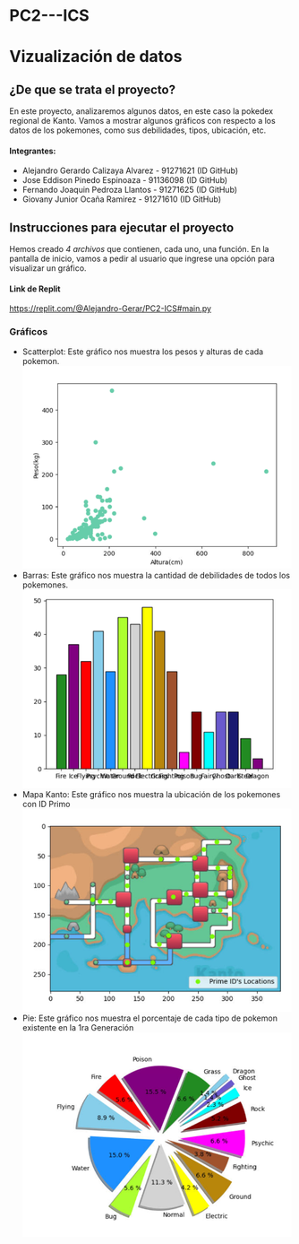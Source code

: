 # PC2---ICS
# Vizualización de datos
## ¿De que se trata el proyecto?
En este proyecto, analizaremos algunos datos, en este caso la pokedex regional de Kanto. Vamos a mostrar algunos gráficos con respecto a los datos de los pokemones, como sus debilidades, tipos, ubicación, etc.

#### Integrantes:
 

- Alejandro Gerardo Calizaya Alvarez - 91271621 (ID GitHub)
- Jose Eddison Pinedo Espinoaza - 91136098 (ID GitHub) 
- Fernando Joaquin Pedroza Llantos - 91271625 (ID GitHub)  
- Giovany Junior Ocaña Ramirez - 91271610  (ID GitHub)



## Instrucciones para ejecutar el proyecto
Hemos creado *4 archivos* que contienen, cada uno, una función. En la pantalla de inicio, vamos a pedir al usuario que ingrese una opción para visualizar un gráfico.
#### Link de Replit
https://replit.com/@Alejandro-Gerar/PC2-ICS#main.py
### Gráficos
- Scatterplot: Este gráfico nos muestra los pesos y alturas de cada pokemon.
![Grafico](Screenshot_181.png)
- Barras: Este gráfico nos muestra la cantidad de debilidades de todos los pokemones.
![Grafico](Screenshot_178.png)
- Mapa Kanto: Este gráfico nos muestra la ubicación de los pokemones con ID Primo
![Grafico](Screenshot_180.png)
- Pie: Este gráfico nos muestra el porcentaje de cada tipo de pokemon existente en la 1ra Generación
![Grafico](Screenshot_179.png)
